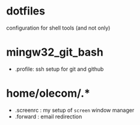 dotfiles
========

configuration for shell tools (and not only)

mingw32_git_bash
========
* .profile: ssh setup for git and github

home/olecom/.*
========
* .screenrc : my setup of `screen` window manager
* .forward : email redirection
